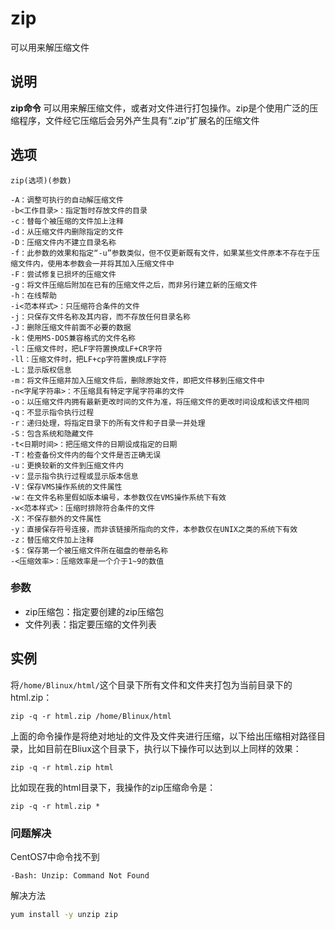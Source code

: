 zip
===

可以用来解压缩文件

## 说明

**zip命令** 可以用来解压缩文件，或者对文件进行打包操作。zip是个使用广泛的压缩程序，文件经它压缩后会另外产生具有“.zip”扩展名的压缩文件

## 选项

```
zip(选项)(参数)
```

  

```
-A：调整可执行的自动解压缩文件
-b<工作目录>：指定暂时存放文件的目录
-c：替每个被压缩的文件加上注释
-d：从压缩文件内删除指定的文件
-D：压缩文件内不建立目录名称
-f：此参数的效果和指定“-u”参数类似，但不仅更新既有文件，如果某些文件原本不存在于压缩文件内，使用本参数会一并将其加入压缩文件中
-F：尝试修复已损坏的压缩文件
-g：将文件压缩后附加在已有的压缩文件之后，而非另行建立新的压缩文件
-h：在线帮助
-i<范本样式>：只压缩符合条件的文件
-j：只保存文件名称及其内容，而不存放任何目录名称
-J：删除压缩文件前面不必要的数据
-k：使用MS-DOS兼容格式的文件名称
-l：压缩文件时，把LF字符置换成LF+CR字符
-ll：压缩文件时，把LF+cp字符置换成LF字符
-L：显示版权信息
-m：将文件压缩并加入压缩文件后，删除原始文件，即把文件移到压缩文件中
-n<字尾字符串>：不压缩具有特定字尾字符串的文件
-o：以压缩文件内拥有最新更改时间的文件为准，将压缩文件的更改时间设成和该文件相同
-q：不显示指令执行过程
-r：递归处理，将指定目录下的所有文件和子目录一并处理
-S：包含系统和隐藏文件
-t<日期时间>：把压缩文件的日期设成指定的日期
-T：检查备份文件内的每个文件是否正确无误
-u：更换较新的文件到压缩文件内
-v：显示指令执行过程或显示版本信息
-V：保存VMS操作系统的文件属性
-w：在文件名称里假如版本编号，本参数仅在VMS操作系统下有效
-x<范本样式>：压缩时排除符合条件的文件
-X：不保存额外的文件属性
-y：直接保存符号连接，而非该链接所指向的文件，本参数仅在UNIX之类的系统下有效
-z：替压缩文件加上注释
-$：保存第一个被压缩文件所在磁盘的卷册名称
-<压缩效率>：压缩效率是一个介于1~9的数值
```

### 参数  

*   zip压缩包：指定要创建的zip压缩包
*   文件列表：指定要压缩的文件列表

## 实例

将`/home/Blinux/html/`这个目录下所有文件和文件夹打包为当前目录下的html.zip：

```
zip -q -r html.zip /home/Blinux/html
```

上面的命令操作是将绝对地址的文件及文件夹进行压缩，以下给出压缩相对路径目录，比如目前在Bliux这个目录下，执行以下操作可以达到以上同样的效果：

```
zip -q -r html.zip html
```

比如现在我的html目录下，我操作的zip压缩命令是：

```
zip -q -r html.zip *
```

### 问题解决

CentOS7中命令找不到

```
-Bash: Unzip: Command Not Found
```

解决方法
 
```bash
yum install -y unzip zip
```


